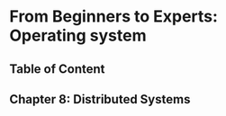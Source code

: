 # From Beginners to Experts: Operating system
## Table of Content
## Chapter 8: Distributed Systems
